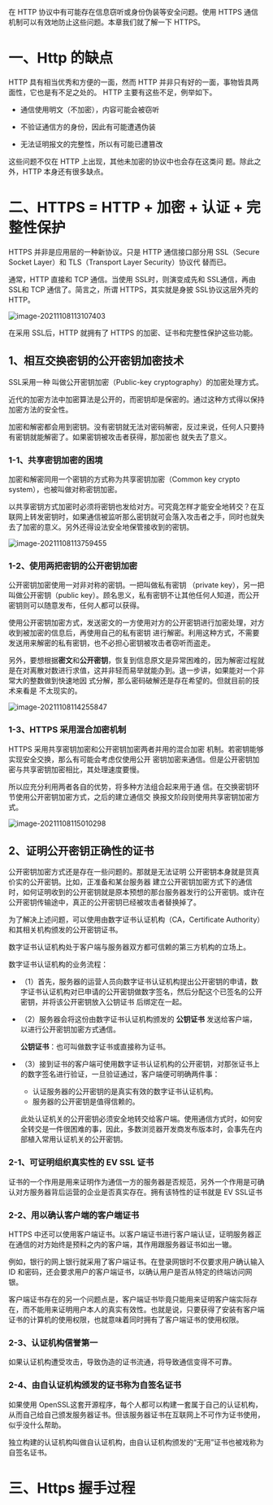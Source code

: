 

在 HTTP 协议中有可能存在信息窃听或身份伪装等安全问题。使用 HTTPS 通信机制可以有效地防止这些问题。本章我们就了解一下 HTTPS。

# 一、Http 的缺点

HTTP 具有相当优秀和方便的一面，然而 HTTP 并非只有好的一面，事物皆具两面性，它也是有不足之处的。 HTTP 主要有这些不足，例举如下。 

* 通信使用明文（不加密），内容可能会被窃听 

* 不验证通信方的身份，因此有可能遭遇伪装 

* 无法证明报文的完整性，所以有可能已遭篡改 

这些问题不仅在 HTTP 上出现，其他未加密的协议中也会存在这类问 题。除此之外，HTTP 本身还有很多缺点。



# 二、HTTPS = HTTP + 加密 + 认证 + 完整性保护

HTTPS 并非是应用层的一种新协议。只是 HTTP 通信接口部分用 SSL（Secure Socket Layer）和 TLS（Transport Layer Security）协议代 替而已。 

通常，HTTP 直接和 TCP 通信。当使用 SSL时，则演变成先和 SSL通信，再由 SSL和 TCP 通信了。简言之，所谓 HTTPS，其实就是身披 SSL协议这层外壳的 HTTP。 

![image-20211108113107403](https://gitee.com/meiSThub/BlogImage/raw/master/2020/image-20211108113107403.png)

在采用 SSL后，HTTP 就拥有了 HTTPS 的加密、证书和完整性保护这些功能。

## 1、相互交换密钥的公开密钥加密技术 

SSL采用一种 叫做公开密钥加密（Public-key cryptography）的加密处理方式。 

近代的加密方法中加密算法是公开的，而密钥却是保密的。通过这种方式得以保持加密方法的安全性。 

加密和解密都会用到密钥。没有密钥就无法对密码解密，反过来说，任何人只要持有密钥就能解密了。如果密钥被攻击者获得，那加密也 就失去了意义。 

### 1-1、共享密钥加密的困境 

加密和解密同用一个密钥的方式称为共享密钥加密（Common key crypto system），也被叫做对称密钥加密。 

以共享密钥方式加密时必须将密钥也发给对方。可究竟怎样才能安全地转交？在互联网上转发密钥时，如果通信被监听那么密钥就可会落入攻击者之手，同时也就失去了加密的意义。另外还得设法安全地保管接收到的密钥。

![image-20211108113759455](https://gitee.com/meiSThub/BlogImage/raw/master/2020/image-20211108113759455.png)

### 1-2、使用两把密钥的公开密钥加密 

公开密钥加密使用一对非对称的密钥。一把叫做私有密钥 （private key），另一把叫做公开密钥（public key）。顾名思义，私有密钥不让其他任何人知道，而公开密钥则可以随意发布，任何人都可以获得。 

使用公开密钥加密方式，发送密文的一方使用对方的公开密钥进行加密处理，对方收到被加密的信息后，再使用自己的私有密钥 进行解密。利用这种方式，不需要发送用来解密的私有密钥，也不必担心密钥被攻击者窃听而盗走。 

另外，要想根据**密文**和**公开密钥**，恢复到信息原文是异常困难的，因为解密过程就是在对离散对数进行求值，这并非轻而易举就能办到。退一步讲，如果能对一个非常大的整数做到快速地因 式分解，那么密码破解还是存在希望的。但就目前的技术来看是 不太现实的。 

![image-20211108114255847](https://gitee.com/meiSThub/BlogImage/raw/master/2020/image-20211108114255847.png)

### 1-3、**HTTPS** 采用混合加密机制 

HTTPS 采用共享密钥加密和公开密钥加密两者并用的混合加密 机制。若密钥能够实现安全交换，那么有可能会考虑仅使用公开 密钥加密来通信。但是公开密钥加密与共享密钥加密相比，其处理速度要慢。 

所以应充分利用两者各自的优势，将多种方法组合起来用于通 信。在交换密钥环节使用公开密钥加密方式，之后的建立通信交 换报文阶段则使用共享密钥加密方式。

![image-20211108115010298](https://gitee.com/meiSThub/BlogImage/raw/master/2020/image-20211108115010298.png)

## 2、证明公开密钥正确性的证书 

公开密钥加密方式还是存在一些问题的。那就是无法证明 公开密钥本身就是货真价实的公开密钥。比如，正准备和某台服务器 建立公开密钥加密方式下的通信时，如何证明收到的公开密钥就是原本预想的那台服务器发行的公开密钥。或许在公开密钥传输途中，真正的公开密钥已经被攻击者替换掉了。 

为了解决上述问题，可以使用由数字证书认证机构（CA，Certificate Authority）和其相关机构颁发的公开密钥证书。 

数字证书认证机构处于客户端与服务器双方都可信赖的第三方机构的立场上。

数字证书认证机构的业务流程：

* （1）首先，服务器的运营人员向数字证书认证机构提出公开密钥的申请，数字证书认证机构对已申请的公开密钥做数字签名，然后分配这个已签名的公开密钥，并将该公开密钥放入公钥证书 后绑定在一起。

* （2）服务器会将这份由数字证书认证机构颁发的 **公钥证书** 发送给客户端， 以进行公开密钥加密方式通信。

  **公钥证书**：也可叫做数字证书或直接称为证书。 

* （3）接到证书的客户端可使用数字证书认证机构的公开密钥，对那张证书上的数字签名进行验证，一旦验证通过，客户端便可明确两件事： 

  * 认证服务器的公开密钥的是真实有效的数字证书认证机构。
  * 服务器的公开密钥是值得信赖的。

  

  此处认证机关的公开密钥必须安全地转交给客户端。使用通信方式时，如何安全转交是一件很困难的事，因此，多数浏览器开发商发布版本时，会事先在内部植入常用认证机关的公开密钥。 

  

### 2-1、可证明组织真实性的 **EV SSL** 证书 

证书的一个作用是用来证明作为通信一方的服务器是否规范，另外一个作用是可确认对方服务器背后运营的企业是否真实存在。拥有该特性的证书就是 EV SSL证书

### 2-2、用以确认客户端的客户端证书 

HTTPS 中还可以使用客户端证书。以客户端证书进行客户端认证，证明服务器正在通信的对方始终是预料之内的客户端，其作用跟服务器证书如出一辙。 

例如，银行的网上银行就采用了客户端证书。在登录网银时不仅要求用户确认输入 ID 和密码，还会要求用户的客户端证书，以确认用户是否从特定的终端访问网银。

客户端证书存在的另一个问题点是，客户端证书毕竟只能用来证明客户端实际存在，而不能用来证明用户本人的真实有效性。也就是说，只要获得了安装有客户端证书的计算机的使用权限，也就意味着同时拥有了客户端证书的使用权限。 

### 2-3、认证机构信誉第一

如果认证机构遭受攻击，导致伪造的证书流通，将导致通信变得不可靠。

### 2-4、由自认证机构颁发的证书称为自签名证书

如果使用 OpenSSL这套开源程序，每个人都可以构建一套属于自己的认证机构，从而自己给自己颁发服务器证书。但该服务器证书在互联网上不可作为证书使用，似乎没什么帮助。 

独立构建的认证机构叫做自认证机构，由自认证机构颁发的“无用”证书也被戏称为自签名证书。 

# 三、Https 握手过程

